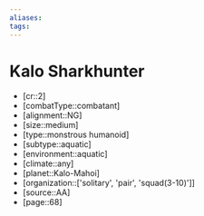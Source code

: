```yaml
---
aliases: 
tags: 
---
```


# Kalo Sharkhunter

- [cr::2]
- [combatType::combatant]
- [alignment::NG]
- [size::medium]
- [type::monstrous humanoid]
- [subtype::aquatic]
- [environment::aquatic]
- [climate::any]
- [planet::Kalo-Mahoi]
- [organization::['solitary', 'pair', 'squad(3-10)']]
- [source::AA]
- [page::68]
